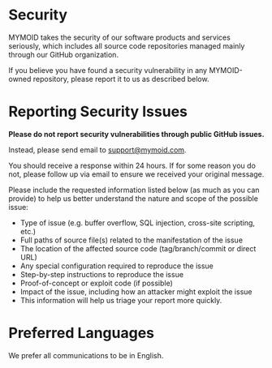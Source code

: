 # Security

MYMOID takes the security of our software products and services seriously, which includes all source code repositories managed mainly through our GitHub organization.

If you believe you have found a security vulnerability in any MYMOID-owned repository, please report it to us as described below.

# Reporting Security Issues

**Please do not report security vulnerabilities through public GitHub issues.**

Instead, please send email to support@mymoid.com.

You should receive a response within 24 hours. If for some reason you do not, please follow up via email to ensure we received your original message.

Please include the requested information listed below (as much as you can provide) to help us better understand the nature and scope of the possible issue:

- Type of issue (e.g. buffer overflow, SQL injection, cross-site scripting, etc.)
- Full paths of source file(s) related to the manifestation of the issue
- The location of the affected source code (tag/branch/commit or direct URL)
- Any special configuration required to reproduce the issue
- Step-by-step instructions to reproduce the issue
- Proof-of-concept or exploit code (if possible)
- Impact of the issue, including how an attacker might exploit the issue
- This information will help us triage your report more quickly.

# Preferred Languages

We prefer all communications to be in English.
